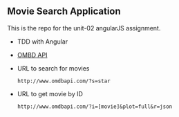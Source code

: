 ## Movie Search Application 

This is the repo for the unit-02 angularJS assignment.

- TDD with Angular
- [OMBD API](http://www.omdbapi.com/)
- URL to search for movies

	```
 	http://www.omdbapi.com/?s=star
 
 	```
- URL to get movie by ID

	```
	http://www.omdbapi.com/?i=[movie]&plot=full&r=json
	
	```